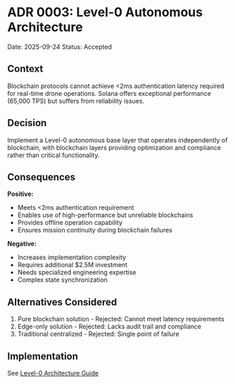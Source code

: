 # ADR 0003: Level-0 Autonomous Architecture

Date: 2025-09-24
Status: Accepted

## Context

Blockchain protocols cannot achieve <2ms authentication latency required for real-time drone operations. Solana offers exceptional performance (65,000 TPS) but suffers from reliability issues.

## Decision

Implement a Level-0 autonomous base layer that operates independently of blockchain, with blockchain layers providing optimization and compliance rather than critical functionality.

## Consequences

**Positive:**
- Meets <2ms authentication requirement
- Enables use of high-performance but unreliable blockchains
- Provides offline operation capability
- Ensures mission continuity during blockchain failures

**Negative:**
- Increases implementation complexity
- Requires additional $2.5M investment
- Needs specialized engineering expertise
- Complex state synchronization

## Alternatives Considered

1. Pure blockchain solution - Rejected: Cannot meet latency requirements
2. Edge-only solution - Rejected: Lacks audit trail and compliance
3. Traditional centralized - Rejected: Single point of failure

## Implementation

See [Level-0 Architecture Guide](../02-technical-architecture/level-0-architecture.md)
